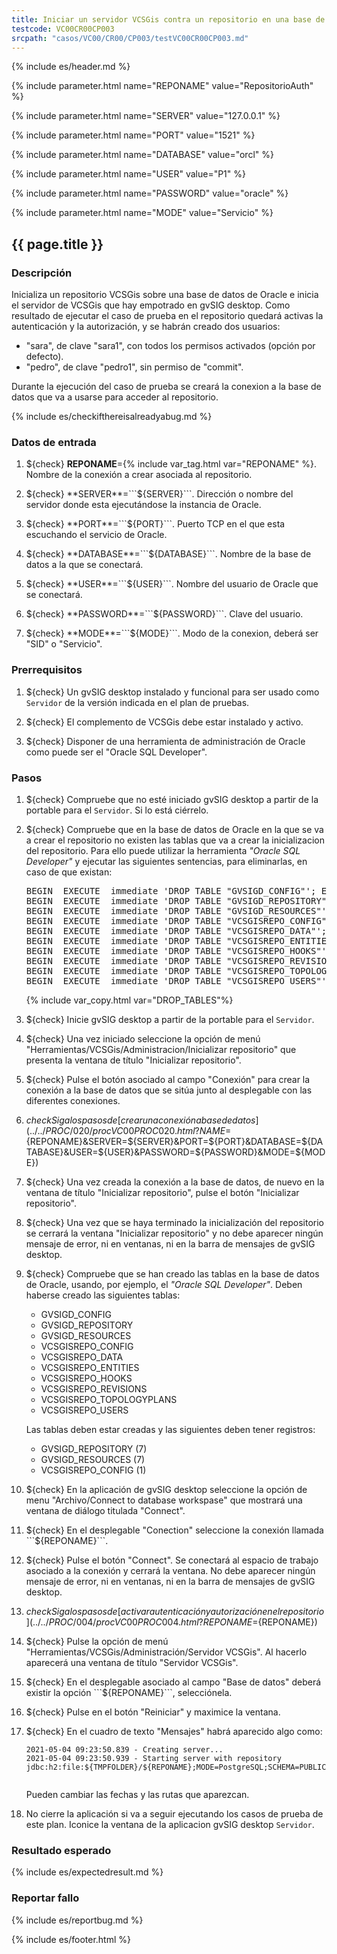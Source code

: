 ```yaml
---
title: Iniciar un servidor VCSGis contra un repositorio en una base de datos Oracle (con autorización)
testcode: VC00CR00CP003
srcpath: "casos/VC00/CR00/CP003/testVC00CR00CP003.md"
---
```


{% include es/header.md %}

{% include parameter.html name="REPONAME" value="RepositorioAuth" %}

{% include parameter.html name="SERVER" value="127.0.0.1" %}

{% include parameter.html name="PORT" value="1521" %}

{% include parameter.html name="DATABASE" value="orcl" %}

{% include parameter.html name="USER" value="P1" %}

{% include parameter.html name="PASSWORD" value="oracle" %}

{% include parameter.html name="MODE" value="Servicio" %}

## {{ page.title }}

### Descripción

Inicializa un repositorio VCSGis sobre una base de datos de Oracle e inicia el servidor 
de VCSGis que hay empotrado en gvSIG desktop.
Como resultado de ejecutar el caso de prueba en el repositorio quedará activas la autenticación
y la autorización, y se habrán creado dos usuarios:
* "sara", de clave "sara1", con todos los permisos activados (opción por defecto).
* "pedro", de clave "pedro1", sin permiso de "commit".

Durante la ejecución del caso de prueba se creará la conexion a la base de datos que va a usarse 
para acceder al repositorio.

{% include es/checkifthereisalreadyabug.md %}

### Datos de entrada

1. ${check} **REPONAME**={% include var_tag.html var="REPONAME" %}. Nombre de la conexión a crear asociada al repositorio.

2. ${check} **SERVER**=```${SERVER}```. Dirección o nombre del servidor donde esta ejecutándose la instancia de Oracle.

3. ${check} **PORT**=```${PORT}```. Puerto TCP en el que esta escuchando el servicio de Oracle.

4. ${check} **DATABASE**=```${DATABASE}```. Nombre de la base de datos a la que se conectará.

5. ${check} **USER**=```${USER}```. Nombre del usuario de Oracle que se conectará.

6. ${check} **PASSWORD**=```${PASSWORD}```. Clave del usuario.

7. ${check} **MODE**=```${MODE}```. Modo de la conexion, deberá ser "SID" o "Servicio".


### Prerrequisitos

1. ${check} Un gvSIG desktop instalado y funcional para ser usado como ```Servidor``` de la versión indicada
   en el plan de pruebas.

2. ${check} El complemento de VCSGis debe estar instalado y activo.

3. ${check} Disponer de una herramienta de administración de Oracle como puede ser el "Oracle SQL Developer".

### Pasos

1. ${check} Compruebe que no esté iniciado gvSIG desktop a partir de la portable 
   para el ```Servidor```. Si lo está ciérrelo.
   
2. ${check} Compruebe que en la base de datos de Oracle en la que se va a crear el repositorio no existen las tablas 
   que va a crear la inicializacion del repositorio. Para ello puede utilizar la herramienta *"Oracle SQL Developer"* y ejecutar las siguientes sentencias, para eliminarlas, en caso de que existan:
   <PRE id="DROP_TABLES" class="language-plaintext highlighter-rouge">
   BEGIN  EXECUTE  immediate 'DROP TABLE "GVSIGD_CONFIG"'; EXCEPTION WHEN OTHERS THEN NULL; END;
   BEGIN  EXECUTE  immediate 'DROP TABLE "GVSIGD_REPOSITORY"'; EXCEPTION WHEN OTHERS THEN NULL; END;
   BEGIN  EXECUTE  immediate 'DROP TABLE "GVSIGD_RESOURCES"'; EXCEPTION WHEN OTHERS THEN NULL; END;
   BEGIN  EXECUTE  immediate 'DROP TABLE "VCSGISREPO_CONFIG"'; EXCEPTION WHEN OTHERS THEN NULL; END;
   BEGIN  EXECUTE  immediate 'DROP TABLE "VCSGISREPO_DATA"'; EXCEPTION WHEN OTHERS THEN NULL; END;
   BEGIN  EXECUTE  immediate 'DROP TABLE "VCSGISREPO_ENTITIES"'; EXCEPTION WHEN OTHERS THEN NULL; END;
   BEGIN  EXECUTE  immediate 'DROP TABLE "VCSGISREPO_HOOKS"'; EXCEPTION WHEN OTHERS THEN NULL; END;
   BEGIN  EXECUTE  immediate 'DROP TABLE "VCSGISREPO_REVISIONS"'; EXCEPTION WHEN OTHERS THEN NULL; END;
   BEGIN  EXECUTE  immediate 'DROP TABLE "VCSGISREPO_TOPOLOGYPLANS"'; EXCEPTION WHEN OTHERS THEN NULL; END;
   BEGIN  EXECUTE  immediate 'DROP TABLE "VCSGISREPO_USERS"'; EXCEPTION WHEN OTHERS THEN NULL; END;
   </PRE>
   {% include var_copy.html var="DROP_TABLES"%}
   
3. ${check} Inicie gvSIG desktop a partir de la portable para el ```Servidor```.

4. ${check} Una vez iniciado seleccione la opción de menú "Herramientas/VCSGis/Administracion/Inicializar repositorio" que
   presenta la ventana de título "Inicializar repositorio".
   
5. ${check} Pulse el botón asociado al campo "Conexión" para crear la conexión a la base de datos que se sitúa
   junto al desplegable con las diferentes conexiones.

6. ${check} Siga los pasos de 
   [crear una conexión a base de datos](../../PROC/020/procVC00PROC020.html?NAME=${REPONAME}&SERVER=${SERVER}&PORT=${PORT}&DATABASE=${DATABASE}&USER=${USER}&PASSWORD=${PASSWORD}&MODE=${MODE}) 

7. ${check} Una vez creada la conexión a la base de datos, de nuevo en la ventana de título "Inicializar repositorio",
   pulse el botón "Inicializar repositorio". 
   
8. ${check} Una vez que se haya terminado la inicialización del repositorio se cerrará la ventana "Inicializar repositorio"
   y no debe aparecer ningún mensaje de error, ni en ventanas, ni en la barra de mensajes de gvSIG desktop.
   
9. ${check} Compruebe que se han creado las tablas en la base de datos de Oracle, usando, por ejemplo, el *"Oracle SQL Developer"*. 
   Deben haberse creado las siguientes tablas:
   * GVSIGD_CONFIG
   * GVSIGD_REPOSITORY
   * GVSIGD_RESOURCES
   * VCSGISREPO_CONFIG
   * VCSGISREPO_DATA
   * VCSGISREPO_ENTITIES
   * VCSGISREPO_HOOKS
   * VCSGISREPO_REVISIONS
   * VCSGISREPO_TOPOLOGYPLANS
   * VCSGISREPO_USERS

   Las tablas deben estar creadas y las siguientes deben tener registros:
   * GVSIGD_REPOSITORY (7)
   * GVSIGD_RESOURCES (7)
   * VCSGISREPO_CONFIG (1)
  
10. ${check} En la aplicación de gvSIG desktop seleccione la opción de menu "Archivo/Connect to database workspase" 
    que mostrará una ventana de diálogo titulada "Connect".

11. ${check} En el desplegable "Conection" seleccione la conexión llamada ```${REPONAME}```.

12. ${check} Pulse el botón "Connect". Se conectará al espacio de trabajo asociado a la conexión y cerrará la ventana.
     No debe aparecer ningún mensaje de error, ni en ventanas, ni en la barra de mensajes de gvSIG desktop.
   
13. ${check} Siga los pasos de [activar autenticación y autorización en el repositorio](../../PROC/004/procVC00PROC004.html?REPONAME=${REPONAME})

14. ${check} Pulse la opción de menú "Herramientas/VCSGis/Administración/Servidor VCSGis". Al hacerlo aparecerá 
    una ventana de título "Servidor VCSGis".

15. ${check} En el desplegable asociado al campo "Base de datos" deberá existir la opción ```${REPONAME}```, selecciónela.

16. ${check} Pulse en el botón "Reiniciar" y maximice la ventana.

17. ${check} En el cuadro de texto "Mensajes" habrá aparecido algo como:
    ```
    2021-05-04 09:23:50.839 - Creating server...
    2021-05-04 09:23:50.939 - Starting server with repository jdbc:h2:file:${TMPFOLDER}/${REPONAME};MODE=PostgreSQL;SCHEMA=PUBLIC;ALLOW_LITERALS=ALL...
 
    ```
    Pueden cambiar las fechas y las rutas que aparezcan.

18.  No cierre la aplicación si va a seguir ejecutando los casos de prueba de este plan. Iconice la ventana de la aplicacion gvSIG desktop ```Servidor```.

### Resultado esperado

{% include es/expectedresult.md %}

### Reportar fallo

{% include es/reportbug.md %}

{% include es/footer.html %}


